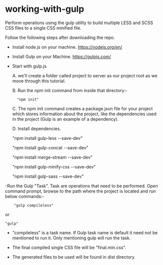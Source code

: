 # working-with-gulp
Perform operations using the gulp utility to build multiple LESS and SCSS CSS files to a single CSS minified file.

Follow the following steps after downloading the repo.

- Install node.js on your machine. https://nodejs.org/en/

- Install Gulp on your Machine. https://gulpjs.com/

- Start with gulp.js

	A. we'll create a folder called project to server as our project root as we move through this tutorial.

	B. Run the npm init command from inside that directory:-

		"npm init"

	C. The npm init command creates a package.json file for your project which stores information about the project, 
	like the dependencies used in the project (Gulp is an example of a dependency).

	D. Install dependencies.

    "npm install gulp-less --save-dev"

    "npm install gulp-concat --save-dev"

    "npm install merge-stream --save-dev"

    "npm install gulp-minify-css --save-dev"

    "npm install gulp-sass --save-dev"

-Run the Gulp "Task". Task are operations that need to be performed.
Open command prompt, browse to the path where the project is located and run below commands:-

		"gulp compileless"

or

    "gulp"
    
- "compileless" is a task name. If Gulp task name is default it need not be mentioned to run it. Only mentioning gulp will run the task.

- The final compiled single CSS file will be "final.min.css".

- The generated files to be used will be found in dist directory.
